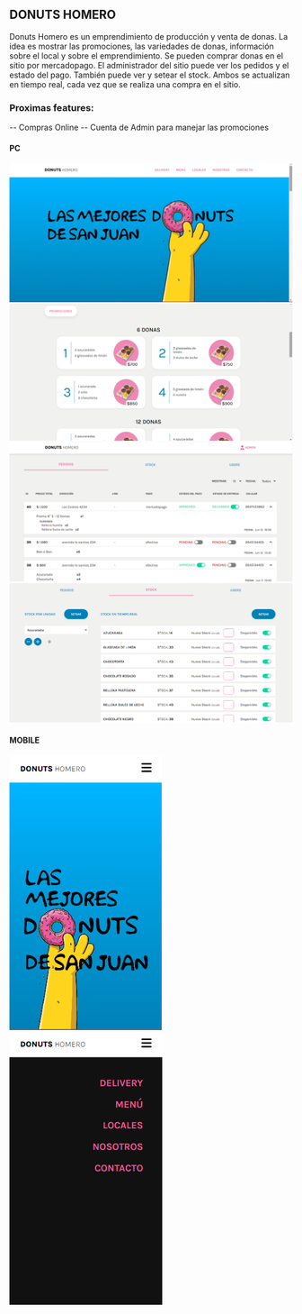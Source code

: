 ## DONUTS HOMERO

Donuts Homero es un emprendimiento de producción y venta de donas. La idea es mostrar las promociones, las variedades de donas, información sobre el local y sobre el emprendimiento.
Se pueden comprar donas en el sitio por mercadopago.
El administrador del sitio puede ver los pedidos y el estado del pago. También puede ver y setear el stock. Ambos se actualizan en tiempo real, cada vez que se realiza una compra en el sitio.

### Proximas features:

-- Compras Online
-- Cuenta de Admin para manejar las promociones

#### PC

<img src="./donutshomero/public/images/app_pc.png" alt="app_pc" />
<img src="./donutshomero/public/images/app_home_pc.png" alt="app_pc" />
<img src="./donutshomero/public/images/orders.png" alt="app_pc" />
<img src="./donutshomero/public/images/stock.png" alt="app_pc" />

#### MOBILE

<img src="./donutshomero/public/images/app_mobile.png" alt="app_pc" />

<img src="./donutshomero/public/images/app_nav_mobile.png" alt="app_pc" />

